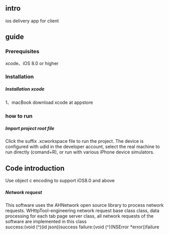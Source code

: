 ## intro
ios delivery app for client  

## guide
### Prerequisites

xcode、iOS 8.0 or higher

### Installation    
##### Installation xcode   
1、macBook download xcode at appstore 
### how to run
##### Import project root file
Click the suffix .xcworkspace file to run the project.
The device is configured with udid in the developer account, select the real machine to run directly (comand+R), or run with various iPhone device simulators.
## Code introduction 
Use object c encoding to support iOS8.0 and above

##### Network request 
This software uses the AHNetwork open source library to process network requests.
WHttpTool-engineering network request base class class, data processing for each tab page server class, all network requests of the software are implemented in this class  
success:(void (^)(id json))success 
failure:(void (^)(NSError *error))failure   


